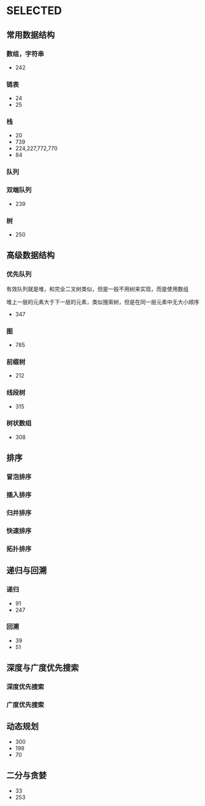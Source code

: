 # SELECTED

## 常用数据结构

### 数组，字符串

- 242

### 链表

- 24
- 25

### 栈

- 20
- 739
- 224,227,772,770
- 84

### 队列


### 双端队列

- 239

### 树

- 250 


## 高级数据结构

### 优先队列

有效队列就是堆，和完全二叉树类似，但是一般不用树来实现，而是使用数组

堆上一层的元素大于下一层的元素，类似搜索树，但是在同一层元素中无大小顺序

- 347

### 图

- 785

### 前缀树

- 212

### 线段树

- 315

### 树状数组

- 308

## 排序

### 冒泡排序

### 插入排序

### 归并排序

### 快速排序

### 拓扑排序

## 递归与回溯

### 递归

- 91
- 247

### 回溯

- 39
- 51

## 深度与广度优先搜索

### 深度优先搜索

### 广度优先搜索

## 动态规划

- 300
- 198
- 70 

## 二分与贪婪

- 33
- 253